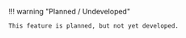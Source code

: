 !!! warning "Planned / Undeveloped"

    This feature is planned, but not yet developed.
<!-- 
## Overview

<p class="intro" markdown>

`useDeferredValue` is a React Hook that lets you defer updating a part of the UI.

```js
const deferredValue = useDeferredValue(value);
```

</p>

---

## Reference

### `useDeferredValue(value)`

Call `useDeferredValue` at the top level of your component to get a deferred version of that value.

```js
import { useState, useDeferredValue } from "react";

function SearchPage() {
	const [query, setQuery] = useState("");
	const deferredQuery = useDeferredValue(query);
	// ...
}
```

[See more examples below.](#usage)

#### Parameters

-   `value`: The value you want to defer. It can have any type.

#### Returns

During the initial render, the returned deferred value will be the same as the value you provided. During updates, React will first attempt a re-render with the old value (so it will return the old value), and then try another re-render in background with the new value (so it will return the updated value).

#### Caveats

-   The values you pass to `useDeferredValue` should either be primitive values (like strings and numbers) or objects created outside of rendering. If you create a new object during rendering and immediately pass it to `useDeferredValue`, it will be different on every render, causing unnecessary background re-renders.

-   When `useDeferredValue` receives a different value (compared with [`Object.is`](https://developer.mozilla.org/en-US/docs/Web/JavaScript/Reference/Global_Objects/Object/is)), in addition to the current render (when it still uses the previous value), it schedules a re-render in the background with the new value. The background re-render is interruptible: if there's another update to the `value`, React will restart the background re-render from scratch. For example, if the user is typing into an input faster than a chart receiving its deferred value can re-render, the chart will only re-render after the user stops typing.

-   `useDeferredValue` is integrated with [`<Suspense>`.](/reference/react/Suspense) If the background update caused by a new value suspends the UI, the user will not see the fallback. They will see the old deferred value until the data loads.

-   `useDeferredValue` does not by itself prevent extra network requests.

-   There is no fixed delay caused by `useDeferredValue` itself. As soon as React finishes the original re-render, React will immediately start working on the background re-render with the new deferred value. Any updates caused by events (like typing) will interrupt the background re-render and get prioritized over it.

-   The background re-render caused by `useDeferredValue` does not fire Effects until it's committed to the screen. If the background re-render suspends, its Effects will run after the data loads and the UI updates.

---

## Usage

### Showing stale content while fresh content is loading

Call `useDeferredValue` at the top level of your component to defer updating some part of your UI.

```js
import { useState, useDeferredValue } from "react";

function SearchPage() {
	const [query, setQuery] = useState("");
	const deferredQuery = useDeferredValue(query);
	// ...
}
```

During the initial render, the <CodeStep step={2}>deferred value</CodeStep> will be the same as the <CodeStep step={1}>value</CodeStep> you provided.

During updates, the <CodeStep step={2}>deferred value</CodeStep> will "lag behind" the latest <CodeStep step={1}>value</CodeStep>. In particular, React will first re-render _without_ updating the deferred value, and then try to re-render with the newly received value in background.

**Let's walk through an example to see when this is useful.**

<Note>

This example assumes you use one of Suspense-enabled data sources:

-   Data fetching with Suspense-enabled frameworks like [Relay](https://relay.dev/docs/guided-tour/rendering/loading-states/) and [Next.js](https://nextjs.org/docs/getting-started/react-essentials)
-   Lazy-loading component code with [`lazy`](/reference/react/lazy)

[Learn more about Suspense and its limitations.](/reference/react/Suspense)

</Note>

In this example, the `SearchResults` component [suspends](/reference/react/Suspense#displaying-a-fallback-while-content-is-loading) while fetching the search results. Try typing `"a"`, waiting for the results, and then editing it to `"ab"`. The results for `"a"` get replaced by the loading fallback.

```json package.json hidden
{
	"dependencies": {
		"react": "experimental",
		"react-dom": "experimental"
	},
	"scripts": {
		"start": "react-scripts start",
		"build": "react-scripts build",
		"test": "react-scripts test --env=jsdom",
		"eject": "react-scripts eject"
	}
}
```

```js
import { Suspense, useState } from "react";
import SearchResults from "./SearchResults.js";

export default function App() {
	const [query, setQuery] = useState("");
	return (
		<>
			<label>
				Search albums:
				<input
					value={query}
					onChange={(e) => setQuery(e.target.value)}
				/>
			</label>
			<Suspense fallback={<h2>Loading...</h2>}>
				<SearchResults query={query} />
			</Suspense>
		</>
	);
}
```

```js
import { fetchData } from "./data.js";

// Note: this component is written using an experimental API
// that's not yet available in stable versions of React.

// For a realistic example you can follow today, try a framework
// that's integrated with Suspense, like Relay or Next.js.

export default function SearchResults({ query }) {
	if (query === "") {
		return null;
	}
	const albums = use(fetchData(`/search?q=${query}`));
	if (albums.length === 0) {
		return (
			<p>
				No matches for <i>"{query}"</i>
			</p>
		);
	}
	return (
		<ul>
			{albums.map((album) => (
				<li key={album.id}>
					{album.title} ({album.year})
				</li>
			))}
		</ul>
	);
}

// This is a workaround for a bug to get the demo running.
// TODO: replace with real implementation when the bug is fixed.
function use(promise) {
	if (promise.status === "fulfilled") {
		return promise.value;
	} else if (promise.status === "rejected") {
		throw promise.reason;
	} else if (promise.status === "pending") {
		throw promise;
	} else {
		promise.status = "pending";
		promise.then(
			(result) => {
				promise.status = "fulfilled";
				promise.value = result;
			},
			(reason) => {
				promise.status = "rejected";
				promise.reason = reason;
			}
		);
		throw promise;
	}
}
```

```js
// Note: the way you would do data fetching depends on
// the framework that you use together with Suspense.
// Normally, the caching logic would be inside a framework.

let cache = new Map();

export function fetchData(url) {
	if (!cache.has(url)) {
		cache.set(url, getData(url));
	}
	return cache.get(url);
}

async function getData(url) {
	if (url.startsWith("/search?q=")) {
		return await getSearchResults(url.slice("/search?q=".length));
	} else {
		throw Error("Not implemented");
	}
}

async function getSearchResults(query) {
	// Add a fake delay to make waiting noticeable.
	await new Promise((resolve) => {
		setTimeout(resolve, 500);
	});

	const allAlbums = [
		{
			id: 13,
			title: "Let It Be",
			year: 1970,
		},
		{
			id: 12,
			title: "Abbey Road",
			year: 1969,
		},
		{
			id: 11,
			title: "Yellow Submarine",
			year: 1969,
		},
		{
			id: 10,
			title: "The Beatles",
			year: 1968,
		},
		{
			id: 9,
			title: "Magical Mystery Tour",
			year: 1967,
		},
		{
			id: 8,
			title: "Sgt. Pepper's Lonely Hearts Club Band",
			year: 1967,
		},
		{
			id: 7,
			title: "Revolver",
			year: 1966,
		},
		{
			id: 6,
			title: "Rubber Soul",
			year: 1965,
		},
		{
			id: 5,
			title: "Help!",
			year: 1965,
		},
		{
			id: 4,
			title: "Beatles For Sale",
			year: 1964,
		},
		{
			id: 3,
			title: "A Hard Day's Night",
			year: 1964,
		},
		{
			id: 2,
			title: "With The Beatles",
			year: 1963,
		},
		{
			id: 1,
			title: "Please Please Me",
			year: 1963,
		},
	];

	const lowerQuery = query.trim().toLowerCase();
	return allAlbums.filter((album) => {
		const lowerTitle = album.title.toLowerCase();
		return (
			lowerTitle.startsWith(lowerQuery) ||
			lowerTitle.indexOf(" " + lowerQuery) !== -1
		);
	});
}
```

```css
input {
	margin: 10px;
}
```

A common alternative UI pattern is to _defer_ updating the list of results and to keep showing the previous results until the new results are ready. Call `useDeferredValue` to pass a deferred version of the query down:

```js
export default function App() {
	const [query, setQuery] = useState("");
	const deferredQuery = useDeferredValue(query);
	return (
		<>
			<label>
				Search albums:
				<input
					value={query}
					onChange={(e) => setQuery(e.target.value)}
				/>
			</label>
			<Suspense fallback={<h2>Loading...</h2>}>
				<SearchResults query={deferredQuery} />
			</Suspense>
		</>
	);
}
```

The `query` will update immediately, so the input will display the new value. However, the `deferredQuery` will keep its previous value until the data has loaded, so `SearchResults` will show the stale results for a bit.

Enter `"a"` in the example below, wait for the results to load, and then edit the input to `"ab"`. Notice how instead of the Suspense fallback, you now see the stale result list until the new results have loaded:

```json package.json hidden
{
	"dependencies": {
		"react": "experimental",
		"react-dom": "experimental"
	},
	"scripts": {
		"start": "react-scripts start",
		"build": "react-scripts build",
		"test": "react-scripts test --env=jsdom",
		"eject": "react-scripts eject"
	}
}
```

```js
import { Suspense, useState, useDeferredValue } from "react";
import SearchResults from "./SearchResults.js";

export default function App() {
	const [query, setQuery] = useState("");
	const deferredQuery = useDeferredValue(query);
	return (
		<>
			<label>
				Search albums:
				<input
					value={query}
					onChange={(e) => setQuery(e.target.value)}
				/>
			</label>
			<Suspense fallback={<h2>Loading...</h2>}>
				<SearchResults query={deferredQuery} />
			</Suspense>
		</>
	);
}
```

```js
import { fetchData } from "./data.js";

// Note: this component is written using an experimental API
// that's not yet available in stable versions of React.

// For a realistic example you can follow today, try a framework
// that's integrated with Suspense, like Relay or Next.js.

export default function SearchResults({ query }) {
	if (query === "") {
		return null;
	}
	const albums = use(fetchData(`/search?q=${query}`));
	if (albums.length === 0) {
		return (
			<p>
				No matches for <i>"{query}"</i>
			</p>
		);
	}
	return (
		<ul>
			{albums.map((album) => (
				<li key={album.id}>
					{album.title} ({album.year})
				</li>
			))}
		</ul>
	);
}

// This is a workaround for a bug to get the demo running.
// TODO: replace with real implementation when the bug is fixed.
function use(promise) {
	if (promise.status === "fulfilled") {
		return promise.value;
	} else if (promise.status === "rejected") {
		throw promise.reason;
	} else if (promise.status === "pending") {
		throw promise;
	} else {
		promise.status = "pending";
		promise.then(
			(result) => {
				promise.status = "fulfilled";
				promise.value = result;
			},
			(reason) => {
				promise.status = "rejected";
				promise.reason = reason;
			}
		);
		throw promise;
	}
}
```

```js
// Note: the way you would do data fetching depends on
// the framework that you use together with Suspense.
// Normally, the caching logic would be inside a framework.

let cache = new Map();

export function fetchData(url) {
	if (!cache.has(url)) {
		cache.set(url, getData(url));
	}
	return cache.get(url);
}

async function getData(url) {
	if (url.startsWith("/search?q=")) {
		return await getSearchResults(url.slice("/search?q=".length));
	} else {
		throw Error("Not implemented");
	}
}

async function getSearchResults(query) {
	// Add a fake delay to make waiting noticeable.
	await new Promise((resolve) => {
		setTimeout(resolve, 500);
	});

	const allAlbums = [
		{
			id: 13,
			title: "Let It Be",
			year: 1970,
		},
		{
			id: 12,
			title: "Abbey Road",
			year: 1969,
		},
		{
			id: 11,
			title: "Yellow Submarine",
			year: 1969,
		},
		{
			id: 10,
			title: "The Beatles",
			year: 1968,
		},
		{
			id: 9,
			title: "Magical Mystery Tour",
			year: 1967,
		},
		{
			id: 8,
			title: "Sgt. Pepper's Lonely Hearts Club Band",
			year: 1967,
		},
		{
			id: 7,
			title: "Revolver",
			year: 1966,
		},
		{
			id: 6,
			title: "Rubber Soul",
			year: 1965,
		},
		{
			id: 5,
			title: "Help!",
			year: 1965,
		},
		{
			id: 4,
			title: "Beatles For Sale",
			year: 1964,
		},
		{
			id: 3,
			title: "A Hard Day's Night",
			year: 1964,
		},
		{
			id: 2,
			title: "With The Beatles",
			year: 1963,
		},
		{
			id: 1,
			title: "Please Please Me",
			year: 1963,
		},
	];

	const lowerQuery = query.trim().toLowerCase();
	return allAlbums.filter((album) => {
		const lowerTitle = album.title.toLowerCase();
		return (
			lowerTitle.startsWith(lowerQuery) ||
			lowerTitle.indexOf(" " + lowerQuery) !== -1
		);
	});
}
```

```css
input {
	margin: 10px;
}
```

<DeepDive>

#### How does deferring a value work under the hood?

You can think of it as happening in two steps:

1. **First, React re-renders with the new `query` (`"ab"`) but with the old `deferredQuery` (still `"a")`.** The `deferredQuery` value, which you pass to the result list, is _deferred:_ it "lags behind" the `query` value.

2. **In background, React tries to re-render with _both_ `query` and `deferredQuery` updated to `"ab"`.** If this re-render completes, React will show it on the screen. However, if it suspends (the results for `"ab"` have not loaded yet), React will abandon this rendering attempt, and retry this re-render again after the data has loaded. The user will keep seeing the stale deferred value until the data is ready.

The deferred "background" rendering is interruptible. For example, if you type into the input again, React will abandon it and restart with the new value. React will always use the latest provided value.

Note that there is still a network request per each keystroke. What's being deferred here is displaying results (until they're ready), not the network requests themselves. Even if the user continues typing, responses for each keystroke get cached, so pressing Backspace is instant and doesn't fetch again.

</DeepDive>

---

### Indicating that the content is stale

In the example above, there is no indication that the result list for the latest query is still loading. This can be confusing to the user if the new results take a while to load. To make it more obvious to the user that the result list does not match the latest query, you can add a visual indication when the stale result list is displayed:

```js
<div
	style={{
		opacity: query !== deferredQuery ? 0.5 : 1,
	}}
>
	<SearchResults query={deferredQuery} />
</div>
```

With this change, as soon as you start typing, the stale result list gets slightly dimmed until the new result list loads. You can also add a CSS transition to delay dimming so that it feels gradual, like in the example below:

```json package.json hidden
{
	"dependencies": {
		"react": "experimental",
		"react-dom": "experimental"
	},
	"scripts": {
		"start": "react-scripts start",
		"build": "react-scripts build",
		"test": "react-scripts test --env=jsdom",
		"eject": "react-scripts eject"
	}
}
```

```js
import { Suspense, useState, useDeferredValue } from "react";
import SearchResults from "./SearchResults.js";

export default function App() {
	const [query, setQuery] = useState("");
	const deferredQuery = useDeferredValue(query);
	const isStale = query !== deferredQuery;
	return (
		<>
			<label>
				Search albums:
				<input
					value={query}
					onChange={(e) => setQuery(e.target.value)}
				/>
			</label>
			<Suspense fallback={<h2>Loading...</h2>}>
				<div
					style={{
						opacity: isStale ? 0.5 : 1,
						transition: isStale
							? "opacity 0.2s 0.2s linear"
							: "opacity 0s 0s linear",
					}}
				>
					<SearchResults query={deferredQuery} />
				</div>
			</Suspense>
		</>
	);
}
```

```js
import { fetchData } from "./data.js";

// Note: this component is written using an experimental API
// that's not yet available in stable versions of React.

// For a realistic example you can follow today, try a framework
// that's integrated with Suspense, like Relay or Next.js.

export default function SearchResults({ query }) {
	if (query === "") {
		return null;
	}
	const albums = use(fetchData(`/search?q=${query}`));
	if (albums.length === 0) {
		return (
			<p>
				No matches for <i>"{query}"</i>
			</p>
		);
	}
	return (
		<ul>
			{albums.map((album) => (
				<li key={album.id}>
					{album.title} ({album.year})
				</li>
			))}
		</ul>
	);
}

// This is a workaround for a bug to get the demo running.
// TODO: replace with real implementation when the bug is fixed.
function use(promise) {
	if (promise.status === "fulfilled") {
		return promise.value;
	} else if (promise.status === "rejected") {
		throw promise.reason;
	} else if (promise.status === "pending") {
		throw promise;
	} else {
		promise.status = "pending";
		promise.then(
			(result) => {
				promise.status = "fulfilled";
				promise.value = result;
			},
			(reason) => {
				promise.status = "rejected";
				promise.reason = reason;
			}
		);
		throw promise;
	}
}
```

```js
// Note: the way you would do data fetching depends on
// the framework that you use together with Suspense.
// Normally, the caching logic would be inside a framework.

let cache = new Map();

export function fetchData(url) {
	if (!cache.has(url)) {
		cache.set(url, getData(url));
	}
	return cache.get(url);
}

async function getData(url) {
	if (url.startsWith("/search?q=")) {
		return await getSearchResults(url.slice("/search?q=".length));
	} else {
		throw Error("Not implemented");
	}
}

async function getSearchResults(query) {
	// Add a fake delay to make waiting noticeable.
	await new Promise((resolve) => {
		setTimeout(resolve, 500);
	});

	const allAlbums = [
		{
			id: 13,
			title: "Let It Be",
			year: 1970,
		},
		{
			id: 12,
			title: "Abbey Road",
			year: 1969,
		},
		{
			id: 11,
			title: "Yellow Submarine",
			year: 1969,
		},
		{
			id: 10,
			title: "The Beatles",
			year: 1968,
		},
		{
			id: 9,
			title: "Magical Mystery Tour",
			year: 1967,
		},
		{
			id: 8,
			title: "Sgt. Pepper's Lonely Hearts Club Band",
			year: 1967,
		},
		{
			id: 7,
			title: "Revolver",
			year: 1966,
		},
		{
			id: 6,
			title: "Rubber Soul",
			year: 1965,
		},
		{
			id: 5,
			title: "Help!",
			year: 1965,
		},
		{
			id: 4,
			title: "Beatles For Sale",
			year: 1964,
		},
		{
			id: 3,
			title: "A Hard Day's Night",
			year: 1964,
		},
		{
			id: 2,
			title: "With The Beatles",
			year: 1963,
		},
		{
			id: 1,
			title: "Please Please Me",
			year: 1963,
		},
	];

	const lowerQuery = query.trim().toLowerCase();
	return allAlbums.filter((album) => {
		const lowerTitle = album.title.toLowerCase();
		return (
			lowerTitle.startsWith(lowerQuery) ||
			lowerTitle.indexOf(" " + lowerQuery) !== -1
		);
	});
}
```

```css
input {
	margin: 10px;
}
```

---

### Deferring re-rendering for a part of the UI

You can also apply `useDeferredValue` as a performance optimization. It is useful when a part of your UI is slow to re-render, there's no easy way to optimize it, and you want to prevent it from blocking the rest of the UI.

Imagine you have a text field and a component (like a chart or a long list) that re-renders on every keystroke:

```js
function App() {
	const [text, setText] = useState("");
	return (
		<>
			<input value={text} onChange={(e) => setText(e.target.value)} />
			<SlowList text={text} />
		</>
	);
}
```

First, optimize `SlowList` to skip re-rendering when its props are the same. To do this, [wrap it in `memo`:](/reference/react/memo#skipping-re-rendering-when-props-are-unchanged)

```js
const SlowList = memo(function SlowList({ text }) {
	// ...
});
```

However, this only helps if the `SlowList` props are _the same_ as during the previous render. The problem you're facing now is that it's slow when they're _different,_ and when you actually need to show different visual output.

Concretely, the main performance problem is that whenever you type into the input, the `SlowList` receives new props, and re-rendering its entire tree makes the typing feel janky. In this case, `useDeferredValue` lets you prioritize updating the input (which must be fast) over updating the result list (which is allowed to be slower):

```js
function App() {
	const [text, setText] = useState("");
	const deferredText = useDeferredValue(text);
	return (
		<>
			<input value={text} onChange={(e) => setText(e.target.value)} />
			<SlowList text={deferredText} />
		</>
	);
}
```

This does not make re-rendering of the `SlowList` faster. However, it tells React that re-rendering the list can be deprioritized so that it doesn't block the keystrokes. The list will "lag behind" the input and then "catch up". Like before, React will attempt to update the list as soon as possible, but will not block the user from typing.

<Recipes titleText="The difference between useDeferredValue and unoptimized re-rendering" titleId="examples">

#### Deferred re-rendering of the list

In this example, each item in the `SlowList` component is **artificially slowed down** so that you can see how `useDeferredValue` lets you keep the input responsive. Type into the input and notice that typing feels snappy while the list "lags behind" it.

```js
import { useState, useDeferredValue } from "react";
import SlowList from "./SlowList.js";

export default function App() {
	const [text, setText] = useState("");
	const deferredText = useDeferredValue(text);
	return (
		<>
			<input value={text} onChange={(e) => setText(e.target.value)} />
			<SlowList text={deferredText} />
		</>
	);
}
```

```js
import { memo } from "react";

const SlowList = memo(function SlowList({ text }) {
	// Log once. The actual slowdown is inside SlowItem.
	console.log("[ARTIFICIALLY SLOW] Rendering 250 <SlowItem />");

	let items = [];
	for (let i = 0; i < 250; i++) {
		items.push(<SlowItem key={i} text={text} />);
	}
	return <ul className="items">{items}</ul>;
});

function SlowItem({ text }) {
	let startTime = performance.now();
	while (performance.now() - startTime < 1) {
		// Do nothing for 1 ms per item to emulate extremely slow code
	}

	return <li className="item">Text: {text}</li>;
}

export default SlowList;
```

```css
.items {
	padding: 0;
}

.item {
	list-style: none;
	display: block;
	height: 40px;
	padding: 5px;
	margin-top: 10px;
	border-radius: 4px;
	border: 1px solid #aaa;
}
```

#### Unoptimized re-rendering of the list

In this example, each item in the `SlowList` component is **artificially slowed down**, but there is no `useDeferredValue`.

Notice how typing into the input feels very janky. This is because without `useDeferredValue`, each keystroke forces the entire list to re-render immediately in a non-interruptible way.

```js
import { useState } from "react";
import SlowList from "./SlowList.js";

export default function App() {
	const [text, setText] = useState("");
	return (
		<>
			<input value={text} onChange={(e) => setText(e.target.value)} />
			<SlowList text={text} />
		</>
	);
}
```

```js
import { memo } from "react";

const SlowList = memo(function SlowList({ text }) {
	// Log once. The actual slowdown is inside SlowItem.
	console.log("[ARTIFICIALLY SLOW] Rendering 250 <SlowItem />");

	let items = [];
	for (let i = 0; i < 250; i++) {
		items.push(<SlowItem key={i} text={text} />);
	}
	return <ul className="items">{items}</ul>;
});

function SlowItem({ text }) {
	let startTime = performance.now();
	while (performance.now() - startTime < 1) {
		// Do nothing for 1 ms per item to emulate extremely slow code
	}

	return <li className="item">Text: {text}</li>;
}

export default SlowList;
```

```css
.items {
	padding: 0;
}

.item {
	list-style: none;
	display: block;
	height: 40px;
	padding: 5px;
	margin-top: 10px;
	border-radius: 4px;
	border: 1px solid #aaa;
}
```

</Recipes>

<Pitfall>

This optimization requires `SlowList` to be wrapped in [`memo`.](/reference/react/memo) This is because whenever the `text` changes, React needs to be able to re-render the parent component quickly. During that re-render, `deferredText` still has its previous value, so `SlowList` is able to skip re-rendering (its props have not changed). Without [`memo`,](/reference/react/memo) it would have to re-render anyway, defeating the point of the optimization.

</Pitfall>

<DeepDive>

#### How is deferring a value different from debouncing and throttling?

There are two common optimization techniques you might have used before in this scenario:

-   _Debouncing_ means you'd wait for the user to stop typing (e.g. for a second) before updating the list.
-   _Throttling_ means you'd update the list every once in a while (e.g. at most once a second).

While these techniques are helpful in some cases, `useDeferredValue` is better suited to optimizing rendering because it is deeply integrated with React itself and adapts to the user's device.

Unlike debouncing or throttling, it doesn't require choosing any fixed delay. If the user's device is fast (e.g. powerful laptop), the deferred re-render would happen almost immediately and wouldn't be noticeable. If the user's device is slow, the list would "lag behind" the input proportionally to how slow the device is.

Also, unlike with debouncing or throttling, deferred re-renders done by `useDeferredValue` are interruptible by default. This means that if React is in the middle of re-rendering a large list, but the user makes another keystroke, React will abandon that re-render, handle the keystroke, and then start rendering in background again. By contrast, debouncing and throttling still produce a janky experience because they're _blocking:_ they merely postpone the moment when rendering blocks the keystroke.

If the work you're optimizing doesn't happen during rendering, debouncing and throttling are still useful. For example, they can let you fire fewer network requests. You can also use these techniques together.

</DeepDive> -->
